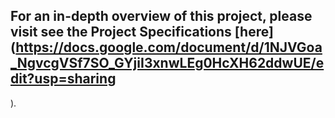 ## For an in-depth overview of this project, please visit see the Project Specifications [here](https://docs.google.com/document/d/1NJVGoa_NgvcgVSf7SO_GYjiI3xnwLEg0HcXH62ddwUE/edit?usp=sharing
).
